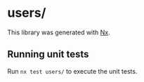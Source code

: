 # users/

This library was generated with [Nx](https://nx.dev).

## Running unit tests

Run `nx test users/` to execute the unit tests.
